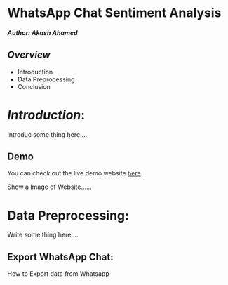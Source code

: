 # WhatsApp Chat Sentiment Analysis
##### *Author:* Akash Ahamed

## *Overview*
- Introduction
- Data Preprocessing
- Conclusion

# *Introduction*:
Introduc some thing here....

## Demo
You can check out the live demo website [here](https://github.com/pankajkanani/whatsapp-link).

Show a Image of Website......
# Data Preprocessing:
Write some thing here....
## Export WhatsApp Chat:
How to Export data from Whatsapp
